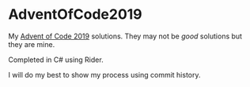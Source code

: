 # AdventOfCode2019
My [Advent of Code 2019](https://adventofcode.com/2019) solutions. They may not be _good_ solutions but they are mine. 

Completed in C# using Rider.

I will do my best to show my process using commit history.
